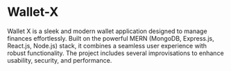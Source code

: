 # Wallet-X
Wallet X is a sleek and modern wallet application designed to manage finances effortlessly. Built on the powerful MERN (MongoDB, Express.js, React.js, Node.js) stack, it combines a seamless user experience with robust functionality. The project includes several improvisations to enhance usability, security, and performance.
